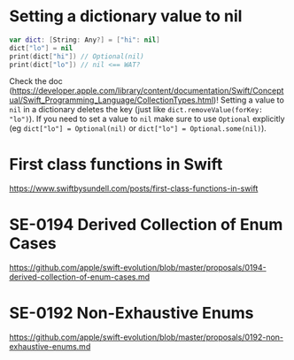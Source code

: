 # Setting a dictionary value to nil

```swift
var dict: [String: Any?] = ["hi": nil]
dict["lo"] = nil
print(dict["hi"]) // Optional(nil)
print(dict["lo"]) // nil <== WAT?
```

Check the doc (https://developer.apple.com/library/content/documentation/Swift/Conceptual/Swift_Programming_Language/CollectionTypes.html)! Setting a value to `nil` in a dictionary deletes the key (just like `dict.removeValue(forKey: "lo")`).
If you need to set a value to `nil` make sure to use `Optional` explicitly (eg `dict["lo"] = Optional(nil)` or `dict["lo"] = Optional.some(nil)`).

# First class functions in Swift

https://www.swiftbysundell.com/posts/first-class-functions-in-swift

# SE-0194 Derived Collection of Enum Cases

https://github.com/apple/swift-evolution/blob/master/proposals/0194-derived-collection-of-enum-cases.md

# SE-0192 Non-Exhaustive Enums

https://github.com/apple/swift-evolution/blob/master/proposals/0192-non-exhaustive-enums.md
